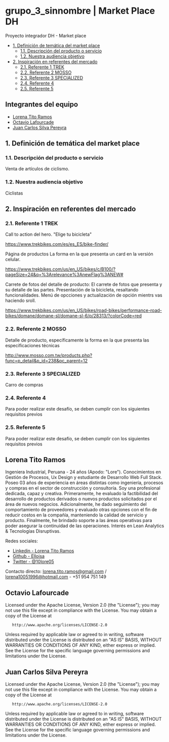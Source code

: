 # grupo_3_sinnombre | Market Place DH
Proyecto integrador DH - Market place

- [1. Definición de temática del market place](#1-definición-de-tematica-del-market-place)
  - [1.1. Descripción del producto o servicio](#12-descripcion-del-producto-o-servicio)
  - [1.2. Nuestra audiencia objetivo](#12-nuestra-audiencia-objetivo)
- [2. Inspiración en referentes del mercado](#2-inspiración-en-referentes-del-mercado)
  - [2.1. Referente 1 TREK](#21-referente-1-trek)
  - [2.2. Referente 2 MOSSO](#22-referente-2-mosso)
  - [2.3. Referente 3 SPECIALIZED](#23-referente-3-specialized)
  - [2.4. Referente 4](#24-referente-4)
  - [2.5. Referente 5](#25-referente-5)
  
## Integrantes del equipo

- [Lorena Tito Ramos](#lorena-tito-ramos)
- [Octavio Lafourcade](#octavio-lafourcade)
- [Juan Carlos Silva Pereyra](#juan-carlos-silva-pereyra)

## 1. Definición de temática del market  place

### 1.1. Descripción del producto o servicio

Venta de artículos de ciclismo.

### 1.2. Nuestra audiencia objetivo

Ciclistas

## 2. Inspiración en referentes del mercado

### 2.1. Referente 1 TREK 

Call to action del hero. "Elige tu bicicleta"

https://www.trekbikes.com/es/es_ES/bike-finder/

Página de productos La forma en la que presenta un card en la versión celular.

https://www.trekbikes.com/us/en_US/bikes/c/B100/?pageSize=24&q=%3Arelevance%3AnewFlag%3ANEW#

Carrete de fotos del detalle de producto: El carrete de fotos que presenta y su detalle de las partes. Presentación de la bicicleta, resaltando funcionalidades. Menú de opcciones y actualización de opción mientrs vas haciendo sroll.

https://www.trekbikes.com/us/en_US/bikes/road-bikes/performance-road-bikes/domane/domane-sl/domane-sl-6/p/28313/?colorCode=red

### 2.2. Referente 2 MOSSO

Detalle de producto, específicamente la forma en la  que presenta las especificaciones técnicas

http://www.mosso.com.tw/products.php?func=p_detail&p_id=238&pc_parent=12



### 2.3. Referente 3 SPECIALIZED

Carro de compras

### 2.4. Referente 4 

Para poder realizar este desafío, se deben cumplir con los siguientes requisitos previos

### 2.5. Referente 5

Para poder realizar este desafío, se deben cumplir con los siguientes requisitos previos


## Lorena Tito Ramos

Ingeniera Industrial, Peruana - 24 años (Apodo: "Lore").
Conocimientos en Gestión de Procesos, Ux Design y estudiante de Desarrollo Web Full Stack.
Poseo 03 años de experiencia en áreas distintas como ingeniería, procesos y compras en el sector de construcción y consultoría. Soy una profesional dedicada, capaz y creativa.
Primeramente, he evaluado la factibilidad del desarrollo de productos derivados o nuevos productos solicitados por el área de nuevos negocios. Adicionalmente, he dado seguimiento del comportamiento de proveedores y evaluado otras opciones con el fin de reducir costos en la compañía, manteniendo la calidad de servicio y producto. Finalmente, he brindado soporte a las áreas operativas para poder asegurar la continuidad de las operaciones.
Interés en Lean Analytics & Tecnologías Disruptivas.

Redes sociales:
- [Linkedin - Lorena Tito Ramos](https://www.linkedin.com/in/lorenatitoramos/)
- [Github - Elloisa](https://github.com/Elloisa)
- [Twitter - @10lore05](https://twitter.com/10lore05)

Contacto directo:
       lorena.tito.ramos@gmail.com / lorena10051996@hotmail.com -  +51 954 751 149

## Octavio Lafourcade

Licensed under the Apache License, Version 2.0 (the "License");
you may not use this file except in compliance with the License.
You may obtain a copy of the License at

       http://www.apache.org/licenses/LICENSE-2.0

Unless required by applicable law or agreed to in writing, software
distributed under the License is distributed on an "AS IS" BASIS,
WITHOUT WARRANTIES OR CONDITIONS OF ANY KIND, either express or implied.
See the License for the specific language governing permissions and
limitations under the License.

## Juan Carlos Silva Pereyra

Licensed under the Apache License, Version 2.0 (the "License");
you may not use this file except in compliance with the License.
You may obtain a copy of the License at

       http://www.apache.org/licenses/LICENSE-2.0

Unless required by applicable law or agreed to in writing, software
distributed under the License is distributed on an "AS IS" BASIS,
WITHOUT WARRANTIES OR CONDITIONS OF ANY KIND, either express or implied.
See the License for the specific language governing permissions and
limitations under the License.




